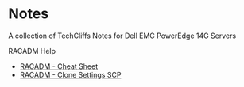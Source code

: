 # Notes
A collection of TechCliffs Notes for Dell EMC PowerEdge 14G Servers

RACADM Help

* [RACADM - Cheat Sheet](https://github.com/TechCliffs/Notes/blob/master/RACADM/RACADM_Cheat_Sheet.md)
* [RACADM - Clone Settings SCP](https://github.com/TechCliffs/Notes/blob/master/RACADM/RACADM_SCP_Cheat_Sheet.md)

